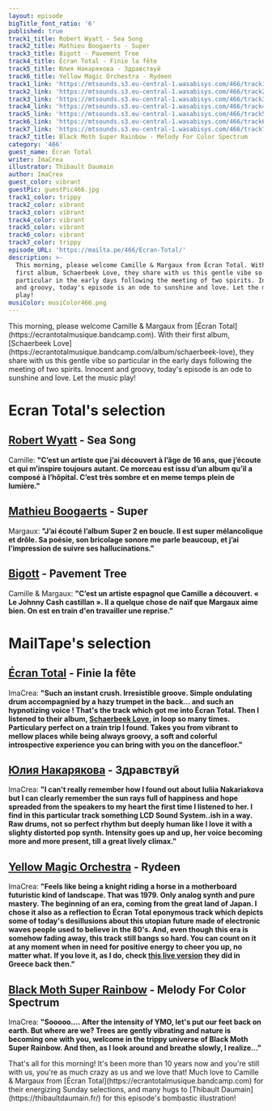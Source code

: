 ```yaml
---
layout: episode
bigTitle_font_ratio: '6'
published: true
track1_title: Robert Wyatt - Sea Song
track2_title: Mathieu Boogaerts - Super
track3_title: Bigott - Pavement Tree
track4_title: Écran Total - Finie la fête
track5_title: Юлия Накарякова - Здравствуй
track6_title: Yellow Magic Orchestra - Rydeen
track1_link: 'https://mtsounds.s3.eu-central-1.wasabisys.com/466/track1.mp3'
track2_link: 'https://mtsounds.s3.eu-central-1.wasabisys.com/466/track2.mp3'
track3_link: 'https://mtsounds.s3.eu-central-1.wasabisys.com/466/track3.mp3'
track4_link: 'https://mtsounds.s3.eu-central-1.wasabisys.com/466/track4.mp3'
track5_link: 'https://mtsounds.s3.eu-central-1.wasabisys.com/466/track5.mp3'
track6_link: 'https://mtsounds.s3.eu-central-1.wasabisys.com/466/track6.mp3'
track7_link: 'https://mtsounds.s3.eu-central-1.wasabisys.com/466/track7.mp3'
track7_title: Black Moth Super Rainbow - Melody For Color Spectrum
category: '466'
guest_name: Écran Total
writer: ImaCrea
illustrator: Thibault Daumain
author: ImaCrea
guest_color: vibrant
guestPic: guestPic466.jpg
track1_color: trippy
track2_color: vibrant
track3_color: vibrant
track4_color: vibrant
track5_color: vibrant
track6_color: vibrant
track7_color: trippy
episode_URL: 'https://mailta.pe/466/Ecran-Total/'
description: >-
  This morning, please welcome Camille & Margaux from Écran Total. With their
  first album, Schaerbeek Love, they share with us this gentle vibe so
  particular in the early days following the meeting of two spirits. Innocent
  and groovy, today's episode is an ode to sunshine and love. Let the music
  play!
musiColor: musiColor466.png
---
```

<p id="introduction">This morning, please welcome Camille & Margaux from [Écran Total](https://ecrantotalmusique.bandcamp.com). With their first album, [Schaerbeek Love](https://ecrantotalmusique.bandcamp.com/album/schaerbeek-love), they share with us this gentle vibe so particular in the early days following the meeting of two spirits. Innocent and groovy, today's episode is an ode to sunshine and love. Let the music play!
</p>

# Ecran Total's selection

## [Robert Wyatt](https://fr.wikipedia.org/wiki/Robert_Wyatt) - Sea Song
Camille: **"**C’est un artiste que j’ai découvert à l’âge de 16 ans, que j’écoute et qui m’inspire toujours autant. Ce morceau est issu d’un album qu’il a composé à l’hôpital. C’est très sombre et en meme temps plein de lumière.**"**

## [Mathieu Boogaerts](https://mathieuboogaerts.com/) - Super
Margaux: **"**J’ai écouté l’album Super 2 en boucle. Il est super mélancolique et drôle. Sa poésie, son bricolage sonore me parle beaucoup, et j’ai l’impression de suivre ses hallucinations.**"**

## [Bigott](https://bigottband.bandcamp.com/album/pavement-tree) - Pavement Tree
Camille & Margaux: **"**C’est un artiste espagnol que Camille a découvert. « Le Johnny Cash castillan ». Il a quelque chose de naïf que Margaux aime bien. On est en train d'en travailler une reprise.**"**


# MailTape's selection

## [Écran Total](https://ecrantotalmusique.bandcamp.com) - Finie la fête
ImaCrea: **"**Such an instant crush. Irresistible groove. Simple ondulating drum accompagnied by a hazy trumpet in the back... and such an hypnotizing voice ! That's the track which got me into Écran Total. Then I listened to their album, [Schaerbeek Love](https://ecrantotalmusique.bandcamp.com/album/schaerbeek-love), in loop so many times. Particulary perfect on a train trip I found. Takes you from vibrant to mellow places while being always groovy, a soft and colorful introspective experience you can bring with you on the dancefloor.**"**

## [Юлия Накарякова](https://iuliia-nakariakova.bandcamp.com/album/-) - Здравствуй
ImaCrea: **"**I can't really remember how I found out about Iuliia Nakariakova but I can clearly remember the sun rays full of happiness and hope spreaded from the speakers to my heart the first time I listened to her. I find in this particular track something LCD Sound System..ish in a way. Raw drums, not so perfect rhythm but deeply human like I love it with a slighty distorted pop synth. Intensity goes up and up, her voice becoming more and more present, till a great lively climax.**"**

## [Yellow Magic Orchestra](https://en.wikipedia.org/wiki/Yellow_Magic_Orchestra) - Rydeen
ImaCrea: **"**Feels like being a knight riding a horse in a motherboard futuristic kind of landscape. That was 1979. Only analog synth and pure mastery. The beginning of an era, coming from the great land of Japan. I chose it also as a reflection to Écran Total eponymous track which depicts some of today's desillusions about this utopian future made of electronic waves people used to believe in the 80's. And, even though this era is somehow fading away, this track still bangs so hard. You can count on it at any moment when in need for positive energy to cheer you up, no matter what. If you love it, as I do, check [this live version](https://youtube.076.ne.jp/watch?v=9OQ-b2l-NCk) they did in Greece back then.**"**

## [Black Moth Super Rainbow](https://blackmothsuperrainbow.bandcamp.com) - Melody For Color Spectrum
ImaCrea: **"**Sooooo.... After the intensity of YMO, let's put our feet back on earth. But where are we? Trees are gently vibrating and nature is becoming one with you, welcome in the trippy universe of Black Moth Super Rainbow. And then, as I look around and breathe slowly, I realize...**"**


<p id="outroduction">That's all for this morning! It's been more than 10 years now and you're still with us, you're as much crazy as us and we love that! Much love to Camille & Margaux from [Écran Total](https://ecrantotalmusique.bandcamp.com) for their energizing Sunday selections, and many hugs to [Thibault Daumain](https://thibaultdaumain.fr/) for this episode's bombastic illustration!</p>
